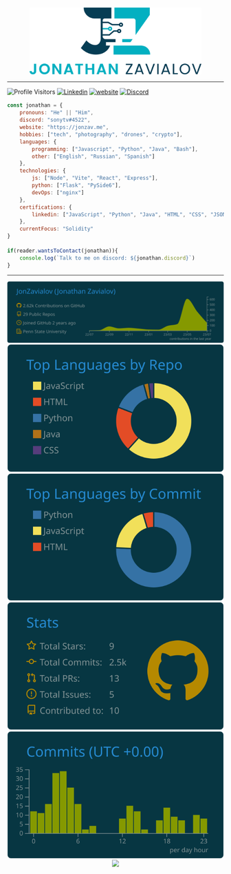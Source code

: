 <p align="center">
    <img src="/fullLogo.png" width="400">
</p>

---

![Profile Visitors](https://komarev.com/ghpvc/?username=JonZavialov&color=073642&style=flat-square)
[![Linkedin](https://img.shields.io/badge/-Jonathan-blue?style=flat-square&logo=Linkedin&logoColor=white&link=https://www.linkedin.com/in/jonathan-zavialov-6404b61bb)](https://www.linkedin.com/in/jonathan-zavialov-6404b61bb)
[![website](https://img.shields.io/badge/-Website-blue?style=flat-square&logo=Google-Chrome&logoColor=white&link=https://jonzav.me/)](https://jonzav.me/)
[![Discord](https://img.shields.io/badge/-Discord--%20sonytv%234522-blue?style=flat-square&logo=Discord&logoColor=white)](https://discord.com/users/384767042525331458)

```javascript
const jonathan = {
    pronouns: "He" || "Him",
    discord: "sonytv#4522",
    website: "https://jonzav.me",
    hobbies: ["tech", "photography", "drones", "crypto"],
    languages: {
        programming: ["Javascript", "Python", "Java", "Bash"],
        other: ["English", "Russian", "Spanish"]
    },
    technologies: {
        js: ["Node", "Vite", "React", "Express"],
        python: ["Flask", "PySide6"],
        devOps: ["nginx"]
    },
    certifications: {
        linkedin: ["JavaScript", "Python", "Java", "HTML", "CSS", "JSON", "Git"]
    },
    currentFocus: "Solidity"
}

if(reader.wantsToContact(jonathan)){
    console.log(`Talk to me on discord: ${jonathan.discord}`)
}
```

---
<p align="center">
    <img src="https://raw.githubusercontent.com/JonZavialov/JonZavialov/master/profile-summary-card-output/solarized_dark/0-profile-details.svg">
    <img src= "https://raw.githubusercontent.com/JonZavialov/JonZavialov/master/profile-summary-card-output/solarized_dark/1-repos-per-language.svg">
    <img src= "https://raw.githubusercontent.com/JonZavialov/JonZavialov/master/profile-summary-card-output/solarized_dark/2-most-commit-language.svg">
    <img src= "https://raw.githubusercontent.com/JonZavialov/JonZavialov/master/profile-summary-card-output/solarized_dark/3-stats.svg">
    <img src= "https://raw.githubusercontent.com/JonZavialov/JonZavialov/master/profile-summary-card-output/solarized_dark/4-productive-time.svg">
    <img src= "http://github-readme-streak-stats.herokuapp.com?user=JonZavialov&theme=solarized-dark&hide_border=true">
</p>
